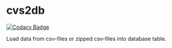 # cvs2db

[![Codacy Badge](https://api.codacy.com/project/badge/Grade/b78c72c661ff4a788d7ff79756b1a198)](https://www.codacy.com/manual/burlaka/csv2db?utm_source=github.com&amp;utm_medium=referral&amp;utm_content=burlaka/csv2db&amp;utm_campaign=Badge_Grade)

Load data from csv-files or zipped csv-files into database table.
